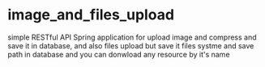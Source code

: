 # image_and_files_upload
simple RESTful API Spring  application for upload image and compress and save it in database, and also files upload but save it files systme and save path in database and you can donwload any resource by it's name 
